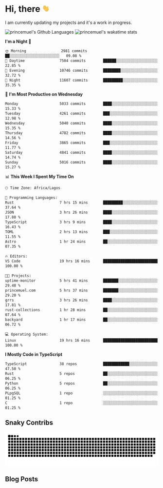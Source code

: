 # Hi, there <img src='/assets/wave.gif' alt='Just saying hello' width='24' height='24' />

<!--
**princemuel/princemuel** is a ✨ _special_ ✨ repository because its `README.md` (this file) appears on your GitHub profile.

Here are some ideas to get you started:

- 🔭 I’m currently working on ...
- 🌱 I’m currently learning ...
- 👯 I’m looking to collaborate on ...
- 🤔 I’m looking for help with ...
- 💬 Ask me about ...
- 📫 How to reach me: ...
- 😄 Pronouns: ...
- ⚡ Fun fact: ...
-->

I am currently updating my projects and it's a work in progress.

![princemuel's Github Languages](https://github-readme-stats.vercel.app/api/top-langs/?username=princemuel&text_color=586069&layout=compact&hide_border=true&title_color=0366d6&count_private=true&include_all_commits=true&theme=tokyonight&show_icons=true)
![princemuel's wakatime stats](https://github-readme-stats.vercel.app/api/wakatime?username=princemuel&text_color=586069&layout=compact&hide_border=true&title_color=0366d6&count_private=true&include_all_commits=true&theme=tokyonight&show_icons=true)

<!--START_SECTION:waka-->
**I'm a Night 🦉** 

```text
🌞 Morning                2981 commits        ██░░░░░░░░░░░░░░░░░░░░░░░   09.08 % 
🌆 Daytime                7504 commits        ██████░░░░░░░░░░░░░░░░░░░   22.85 % 
🌃 Evening                10746 commits       ████████░░░░░░░░░░░░░░░░░   32.72 % 
🌙 Night                  11607 commits       █████████░░░░░░░░░░░░░░░░   35.35 % 
```
📅 **I'm Most Productive on Wednesday** 

```text
Monday                   5033 commits        ████░░░░░░░░░░░░░░░░░░░░░   15.33 % 
Tuesday                  4261 commits        ███░░░░░░░░░░░░░░░░░░░░░░   12.98 % 
Wednesday                5040 commits        ████░░░░░░░░░░░░░░░░░░░░░   15.35 % 
Thursday                 4782 commits        ████░░░░░░░░░░░░░░░░░░░░░   14.56 % 
Friday                   3865 commits        ███░░░░░░░░░░░░░░░░░░░░░░   11.77 % 
Saturday                 4841 commits        ████░░░░░░░░░░░░░░░░░░░░░   14.74 % 
Sunday                   5016 commits        ████░░░░░░░░░░░░░░░░░░░░░   15.27 % 
```


📊 **This Week I Spent My Time On** 

```text
🕑︎ Time Zone: Africa/Lagos

💬 Programming Languages: 
Rust                     7 hrs 15 mins       █████████░░░░░░░░░░░░░░░░   37.64 % 
JSON                     3 hrs 26 mins       ████░░░░░░░░░░░░░░░░░░░░░   17.88 % 
TypeScript               3 hrs 9 mins        ████░░░░░░░░░░░░░░░░░░░░░   16.43 % 
TOML                     2 hrs 13 mins       ███░░░░░░░░░░░░░░░░░░░░░░   11.55 % 
Astro                    1 hr 24 mins        ██░░░░░░░░░░░░░░░░░░░░░░░   07.35 % 

🔥 Editors: 
VS Code                  19 hrs 16 mins      █████████████████████████   100.00 % 

🐱‍💻 Projects: 
uptime-monitor           5 hrs 41 mins       ███████░░░░░░░░░░░░░░░░░░   29.48 % 
princemuel.com           5 hrs 37 mins       ███████░░░░░░░░░░░░░░░░░░   29.20 % 
grrs                     3 hrs 26 mins       ████░░░░░░░░░░░░░░░░░░░░░   17.81 % 
rust-collections         1 hr 28 mins        ██░░░░░░░░░░░░░░░░░░░░░░░   07.64 % 
backyard                 1 hr 17 mins        ██░░░░░░░░░░░░░░░░░░░░░░░   06.72 % 

💻 Operating System: 
Linux                    19 hrs 16 mins      █████████████████████████   100.00 % 
```

**I Mostly Code in TypeScript** 

```text
TypeScript               38 repos            ████████████░░░░░░░░░░░░░   47.50 % 
Rust                     5 repos             ██░░░░░░░░░░░░░░░░░░░░░░░   06.25 % 
Python                   5 repos             ██░░░░░░░░░░░░░░░░░░░░░░░   06.25 % 
PLpgSQL                  1 repo              ░░░░░░░░░░░░░░░░░░░░░░░░░   01.25 % 
C                        1 repo              ░░░░░░░░░░░░░░░░░░░░░░░░░   01.25 % 
```




<!--END_SECTION:waka-->

## Snaky Contribs

<img src='/assets/github-snake-dark.svg' alt='Snaky Contributions' />

## Blog Posts

<!-- BLOG-POST-LIST:START -->
<!-- BLOG-POST-LIST:END -->
